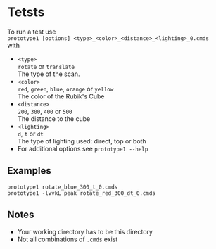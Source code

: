 Tetsts
======
To run a test use  
`prototype1 [options] <type>_<color>_<distance>_<lighting>_0.cmds`  
with

* `<type>`  
  `rotate` or `translate`  
  The type of the scan.  
* `<color>`  
  `red`, `green`, `blue`, `orange` or `yellow`  
  The color of the Rubik's Cube  
* `<distance>`  
  `200`, `300`, `400` or `500`  
  The distance to the cube  
* `<lighting>`  
  `d`, `t` or `dt`  
  The type of lighting used: direct, top or both  
* For additional options see `prototype1 --help`  

Examples
--------

`prototype1 rotate_blue_300_t_0.cmds`  
`prototype1 -lvvkL peak rotate_red_300_dt_0.cmds`  

Notes
-----

* Your working directory has to be this directory  
* Not all combinations of `.cmds` exist  
